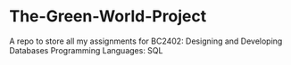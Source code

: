 # The-Green-World-Project
A repo to store all my assignments for BC2402: Designing and Developing Databases
Programming Languages: SQL
